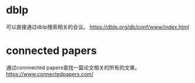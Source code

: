 # dblp 
可以直接通过dblp搜索相关的会议。
https://dblp.org/db/conf/www/index.html

# connected papers
通过connnected papers查找一篇论文相关的所有的文章。
https://www.connectedpapers.com/


